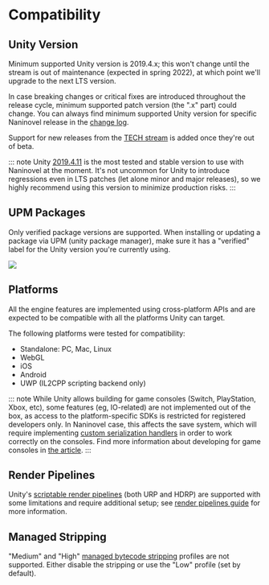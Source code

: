 # Compatibility

## Unity Version

Minimum supported Unity version is 2019.4.x; this won't change until the stream is out of maintenance (expected in spring 2022), at which point we'll upgrade to the next LTS version.

In case breaking changes or critical fixes are introduced throughout the release cycle, minimum supported patch version (the ".x" part) could change. You can always find minimum supported Unity version for specific Naninovel release in the [change log](https://github.com/Naninovel/Documentation/releases).

Support for new releases from the [TECH stream](https://blogs.unity3d.com/2018/04/09/new-plans-for-unity-releases-introducing-the-tech-and-long-term-support-lts-streams/) is added once they're out of beta.

::: note
Unity [2019.4.11](https://unity3d.com/unity/whats-new/2019.4.11) is the most tested and stable version to use with Naninovel at the moment. It's not uncommon for Unity to introduce regressions even in LTS patches (let alone minor and major releases), so we highly recommend using this version to minimize production risks.
:::

## UPM Packages

Only verified package versions are supported. When installing or updating a package via UPM (unity package manager), make sure it has a "verified" label for the Unity version you're currently using.

![](https://i.gyazo.com/a06f8b0cefff2fc5e578c60cae4ed33f.png)

## Platforms

All the engine features are implemented using cross-platform APIs and are expected to be compatible with all the platforms Unity can target. 

The following platforms were tested for compatibility:
* Standalone: PC, Mac, Linux
* WebGL
* iOS
* Android
* UWP (IL2CPP scripting backend only)

::: note
While Unity allows building for game consoles (Switch, PlayStation, Xbox, etc), some features (eg, IO-related) are not implemented out of the box, as access to the platform-specific SDKs is restricted for registered developers only. In Naninovel case, this affects the save system, which will require implementing [custom serialization handlers](/guide/state-management.md#custom-serialization-handlers) in order to work correctly on the consoles. Find more information about developing for game consoles in [the article](https://unity.com/how-to/develop-console-video-games-unity).
:::

## Render Pipelines

Unity's [scriptable render pipelines](https://docs.unity3d.com/Manual/render-pipelines.html) (both URP and HDRP) are supported with some limitations and require additional setup; see [render pipelines guide](/guide/render-pipelines.md) for more information.

## Managed Stripping

"Medium" and "High" [managed bytecode stripping](https://docs.unity3d.com/Manual/ManagedCodeStripping.html) profiles are not supported. Either disable the stripping or use the "Low" profile (set by default).

